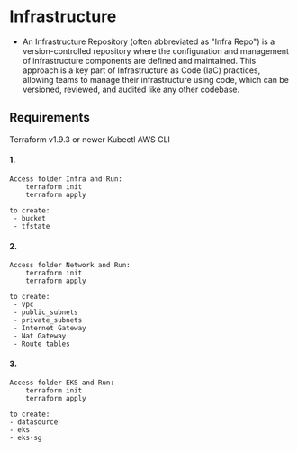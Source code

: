 # Infrastructure

  - An Infrastructure Repository (often abbreviated as "Infra Repo") is a version-controlled repository where the configuration and management of infrastructure components are defined and maintained. This approach is a key part of Infrastructure as Code (IaC) practices, allowing teams to manage their infrastructure using code, which can be versioned, reviewed, and audited like any other codebase.

## Requirements
  Terraform v1.9.3 or newer
  Kubectl
  AWS CLI



#### 1.
    
    Access folder Infra and Run:
        terraform init
        terraform apply

    to create:
     - bucket
     - tfstate


#### 2.
    Access folder Network and Run:
        terraform init
        terraform apply

    to create:
     - vpc
     - public_subnets
     - private_subnets
     - Internet Gateway
     - Nat Gateway
     - Route tables


#### 3.
    Access folder EKS and Run:  
        terraform init
        terraform apply

    to create:
    - datasource
    - eks
    - eks-sg

